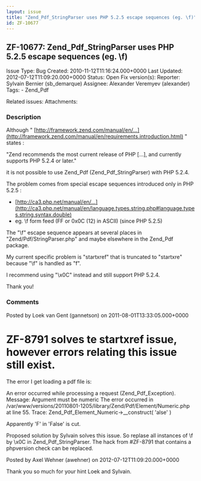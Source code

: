 ```yaml
---
layout: issue
title: "Zend_Pdf_StringParser uses PHP 5.2.5 escape sequences (eg. \f)"
id: ZF-10677
---
```


ZF-10677: Zend\_Pdf\_StringParser uses PHP 5.2.5 escape sequences (eg. \\f)
---------------------------------------------------------------------------

 Issue Type: Bug Created: 2010-11-12T11:16:24.000+0000 Last Updated: 2012-07-12T11:09:20.000+0000 Status: Open Fix version(s): 
 Reporter:  Sylvain Bernier (sb\_demarque)  Assignee:  Alexander Veremyev (alexander)  Tags: - Zend\_Pdf
 
 Related issues: 
 Attachments: 
### Description

Although " [http://framework.zend.com/manual/en/…](http://framework.zend.com/manual/en/requirements.introduction.html) " states :

"Zend recommends the most current release of PHP [...], and currently supports PHP 5.2.4 or later."

it is not possible to use Zend\_Pdf (Zend\_Pdf\_StringParser) with PHP 5.2.4.

The problem comes from special escape sequences introduced only in PHP 5.2.5 :

- [http://ca3.php.net/manual/en/…](http://ca3.php.net/manual/en/language.types.string.php#language.types.string.syntax.double)
- eg. \\f form feed (FF or 0x0C (12) in ASCII) (since PHP 5.2.5)

The "\\f" escape sequence appears at several places in "Zend/Pdf/StringParser.php" and maybe elsewhere in the Zend\_Pdf package.

My current specific problem is "startxref" that is truncated to "startxre" because "\\f" is handled as "f".

I recommend using "\\x0C" instead and still support PHP 5.2.4.

Thank you!

 

 

### Comments

Posted by Loek van Gent (gannetson) on 2011-08-01T13:33:05.000+0000

ZF-8791 solves te startxref issue, however errors relating this issue still exist.
==================================================================================

The error I get loading a pdf file is:

An error occurred while processing a request (Zend\_Pdf\_Exception). Message: Argument must be numeric The error occurred in /var/www/versions/20110801-1205/library/Zend/Pdf/Element/Numeric.php at line 55. Trace: Zend\_Pdf\_Element\_Numeric->\_\_construct( 'alse' )

Apparently 'F' in 'False' is cut.

Proposed solution by Sylvain solves this issue. So replase all instances of \\f by \\x0C in Zend\_Pdf\_StringParser. The hack from #ZF-8791 that contains a phpversion check can be replaced.

 

 

Posted by Axel Wehner (awehner) on 2012-07-12T11:09:20.000+0000

Thank you so much for your hint Loek and Sylvain.

 

 